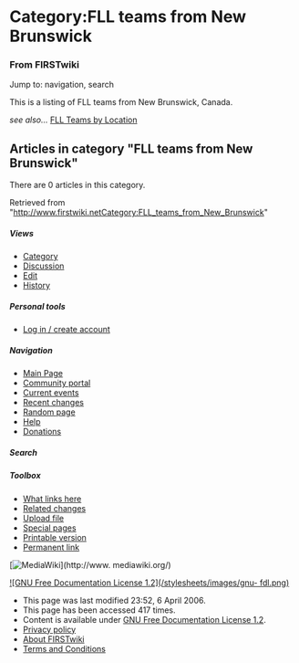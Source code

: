 # Category:FLL teams from New Brunswick

### From FIRSTwiki

Jump to: navigation, search

This is a listing of FLL teams from New Brunswick, Canada.

_see also..._ [FLL Teams by Location](FLL_Teams_by_Location "FLL
Teams by Location" )

  

## Articles in category "FLL teams from New Brunswick"

There are 0 articles in this category.

Retrieved from
"<http://www.firstwiki.netCategory:FLL_teams_from_New_Brunswick>"

##### Views

  * [Category](Category:FLL_teams_from_New_Brunswick)
  * [Discussion](/index.php?title=Category_talk:FLL_teams_from_New_Brunswick&action=edit)
  * [Edit](/index.php?title=Category:FLL_teams_from_New_Brunswick&action=edit)
  * [History](/index.php?title=Category:FLL_teams_from_New_Brunswick&action=history)

##### Personal tools

  * [Log in / create account](/index.php?title=Special:Userlogin&returnto=Category:FLL_teams_from_New_Brunswick)

[](Main_Page "Main Page" )

##### Navigation

  * [Main Page](Main_Page)
  * [Community portal](FIRSTwiki:Community_portal)
  * [Current events](Current_events)
  * [Recent changes](Special:Recentchanges)
  * [Random page](Special:Random)
  * [Help](Help:Contents)
  * [Donations](FIRSTwiki:Site_support)

##### Search



##### Toolbox

  * [What links here](Special:Whatlinkshere/Category:FLL_teams_from_New_Brunswick)
  * [Related changes](Special:Recentchangeslinked/Category:FLL_teams_from_New_Brunswick)
  * [Upload file](Special:Upload)
  * [Special pages](Special:Specialpages)
  * [Printable version](/index.php?title=Category:FLL_teams_from_New_Brunswick&printable=yes)
  * [Permanent link](/index.php?title=Category:FLL_teams_from_New_Brunswick&oldid=46086)

[![MediaWiki](/skins/common/images/poweredby_mediawiki_88x31.png)](http://www.
mediawiki.org/)

[![GNU Free Documentation License 1.2](/stylesheets/images/gnu-
fdl.png)](http://www.gnu.org/copyleft/fdl.html)

  * This page was last modified 23:52, 6 April 2006.
  * This page has been accessed 417 times.
  * Content is available under [GNU Free Documentation License 1.2](http://www.gnu.org/copyleft/fdl.html "http://www.gnu.org/copyleft/fdl.html" ).
  * [Privacy policy](FIRSTwiki:Privacy_policy "FIRSTwiki:Privacy policy" )
  * [About FIRSTwiki](FIRSTwiki:About "FIRSTwiki:About" )
  * [Terms and Conditions](FIRSTwiki:Terms_and_conditions "FIRSTwiki:Terms and conditions" )

